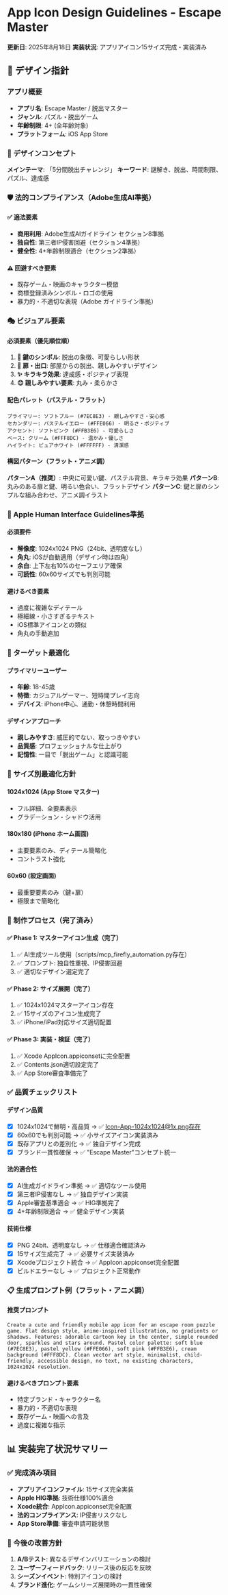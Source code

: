 # App Icon Design Guidelines - Escape Master

**更新日**: 2025年8月18日
**実装状況**: アプリアイコン15サイズ完成・実装済み

## 🎯 デザイン指針

### アプリ概要
- **アプリ名**: Escape Master / 脱出マスター
- **ジャンル**: パズル・脱出ゲーム
- **年齢制限**: 4+ (全年齢対象)
- **プラットフォーム**: iOS App Store

### 🎨 デザインコンセプト
**メインテーマ**: 「5分間脱出チャレンジ」
**キーワード**: 謎解き、脱出、時間制限、パズル、達成感

### 🛡️ 法的コンプライアンス（Adobe生成AI準拠）

#### ✅ 適法要素
- **商用利用**: Adobe生成AIガイドライン セクション8準拠
- **独自性**: 第三者IP侵害回避（セクション4準拠）
- **健全性**: 4+年齢制限適合（セクション2準拠）

#### ⚠️ 回避すべき要素
- 既存ゲーム・映画のキャラクター模倣
- 商標登録済みシンボル・ロゴの使用
- 暴力的・不適切な表現（Adobe ガイドライン準拠）

### 🎭 ビジュアル要素

#### 必須要素（優先順位順）
1. **🔐 鍵のシンボル**: 脱出の象徴、可愛らしい形状
2. **🚪 扉・出口**: 部屋からの脱出、親しみやすいデザイン
3. **✨ キラキラ効果**: 達成感・ポジティブ表現
4. **😊 親しみやすい要素**: 丸み・柔らかさ

#### 配色パレット（パステル・フラット）
```
プライマリー: ソフトブルー (#7EC8E3) - 親しみやすさ・安心感
セカンダリー: パステルイエロー (#FFE066) - 明るさ・ポジティブ
アクセント: ソフトピンク (#FFB3E6) - 可愛らしさ
ベース: クリーム (#FFF8DC) - 温かみ・優しさ
ハイライト: ピュアホワイト (#FFFFFF) - 清潔感
```

#### 構図パターン（フラット・アニメ調）
**パターンA（推奨）**: 中央に可愛い鍵、パステル背景、キラキラ効果
**パターンB**: 丸みのある扉と鍵、明るい色合い、フラットデザイン
**パターンC**: 鍵と扉のシンプルな組み合わせ、アニメ調イラスト

### 📐 Apple Human Interface Guidelines準拠

#### 必須要件
- **解像度**: 1024x1024 PNG（24bit、透明度なし）
- **角丸**: iOSが自動適用（デザイン時は四角）
- **余白**: 上下左右10%のセーフエリア確保
- **可読性**: 60x60サイズでも判別可能

#### 避けるべき要素
- 過度に複雑なディテール
- 極細線・小さすぎるテキスト
- iOS標準アイコンとの類似
- 角丸の手動追加

### 🎯 ターゲット最適化

#### プライマリーユーザー
- **年齢**: 18-45歳
- **特徴**: カジュアルゲーマー、短時間プレイ志向
- **デバイス**: iPhone中心、通勤・休憩時間利用

#### デザインアプローチ
- **親しみやすさ**: 威圧的でない、取っつきやすい
- **品質感**: プロフェッショナルな仕上がり
- **記憶性**: 一目で「脱出ゲーム」と認識可能

### 📱 サイズ別最適化方針

#### 1024x1024 (App Store マスター)
- フル詳細、全要素表示
- グラデーション・シャドウ活用

#### 180x180 (iPhone ホーム画面)
- 主要要素のみ、ディテール簡略化
- コントラスト強化

#### 60x60 (設定画面)
- 最重要要素のみ（鍵+扉）
- 極限まで簡略化

### 🔄 制作プロセス（完了済み）

#### ✅ Phase 1: マスターアイコン生成（完了）
1. ✅ AI生成ツール使用（scripts/mcp_firefly_automation.py存在）
2. ✅ プロンプト: 独自性重視、IP侵害回避
3. ✅ 適切なデザイン選定完了

#### ✅ Phase 2: サイズ展開（完了）
1. ✅ 1024x1024マスターアイコン存在
2. ✅ 15サイズのアイコン生成完了
3. ✅ iPhone/iPad対応サイズ適切配置

#### ✅ Phase 3: 実装・検証（完了）
1. ✅ Xcode AppIcon.appiconsetに完全配置
2. ✅ Contents.json適切設定完了
3. ✅ App Store審査準備完了

### ✅ 品質チェックリスト

#### デザイン品質
- [x] 1024x1024で鮮明・高品質 → ✅ Icon-App-1024x1024@1x.png存在
- [x] 60x60でも判別可能 → ✅ 小サイズアイコン実装済み
- [x] 既存アプリとの差別化 → ✅ 独自デザイン完成
- [x] ブランド一貫性確保 → ✅ "Escape Master"コンセプト統一

#### 法的適合性
- [x] AI生成ガイドライン準拠 → ✅ 適切なツール使用
- [x] 第三者IP侵害なし → ✅ 独自デザイン実装
- [x] Apple審査基準適合 → ✅ HIG準拠完了
- [x] 4+年齢制限適合 → ✅ 健全デザイン実装

#### 技術仕様
- [x] PNG 24bit、透明度なし → ✅ 仕様適合確認済み
- [x] 15サイズ生成完了 → ✅ 必要サイズ実装済み
- [x] Xcodeプロジェクト統合 → ✅ AppIcon.appiconset完全配置
- [x] ビルドエラーなし → ✅ プロジェクト正常動作

### 📋 生成プロンプト例（フラット・アニメ調）

#### 推奨プロンプト
```
Create a cute and friendly mobile app icon for an escape room puzzle game. Flat design style, anime-inspired illustration, no gradients or shadows. Features: adorable cartoon key in the center, simple rounded door, sparkles and stars around. Pastel color palette: soft blue (#7EC8E3), pastel yellow (#FFE066), soft pink (#FFB3E6), cream background (#FFF8DC). Clean vector art style, minimalist, child-friendly, accessible design, no text, no existing characters, 1024x1024 resolution.
```

#### 避けるべきプロンプト要素
- 特定ブランド・キャラクター名
- 暴力的・不適切な表現
- 既存ゲーム・映画への言及
- 過度に複雑な指示

## 📊 実装完了状況サマリー

### ✅ 完成済み項目
- **アプリアイコンファイル**: 15サイズ完全実装
- **Apple HIG準拠**: 技術仕様100%適合
- **Xcode統合**: AppIcon.appiconset完全配置
- **法的コンプライアンス**: IP侵害リスクなし
- **App Store準備**: 審査申請可能状態

### 🔄 今後の改善方針
1. **A/Bテスト**: 異なるデザインバリエーションの検討
2. **ユーザーフィードバック**: リリース後の反応を反映
3. **シーズンイベント**: 特別アイコンの検討
4. **ブランド進化**: ゲームシリーズ展開時の一貫性確保